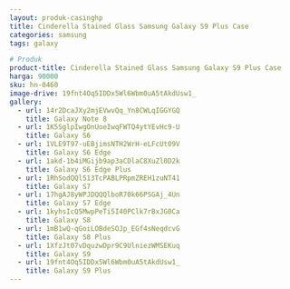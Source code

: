 ```yaml
---
layout: produk-casinghp
title: Cinderella Stained Glass Samsung Galaxy S9 Plus Case
categories: samsung
tags: galaxy

# Produk
product-title: Cinderella Stained Glass Samsung Galaxy S9 Plus Case
harga: 90000
sku: hn-0460
image-drive: 19fnt4Oq5IDDx5Wl6Wbm0uA5tAkdUsw1_
gallery:
  - url: 14r2DcaJXy2mjEVwvQq_Yn8CWLqIGGYGQ
    title: Galaxy Note 8
  - url: 1K5SglpIwgOnUoeIwqFWTQ4ytYEvHc9-U
    title: Galaxy S6
  - url: 1VLE9T97-uEBjimsNTH2WrH-eLFcUt09V
    title: Galaxy S6 Edge
  - url: 1akd-1b4iMGijb9ap3aCDlaC8XuZl0D2k
    title: Galaxy S6 Edge Plus
  - url: 1RhSodQQl513TcPABLPRpmZREH1zuNT41
    title: Galaxy S7
  - url: 17hgAJ8yWPJDQQQlboR70k66PSGAj_4Un
    title: Galaxy S7 Edge
  - url: 1kyhsIcQ5MwpPeTi5I40PClk7rBxJG0Ca
    title: Galaxy S8
  - url: 1mB1wQ-qGoiLOBdeSOJp_EGf4sNeqdcvG
    title: Galaxy S8 Plus
  - url: 1XfzJt07vDquzwDpr9C9UlniezWMSEKuq
    title: Galaxy S9
  - url: 19fnt4Oq5IDDx5Wl6Wbm0uA5tAkdUsw1_
    title: Galaxy S9 Plus
---
```

